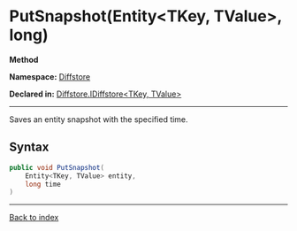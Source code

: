 # PutSnapshot(Entity<TKey, TValue>, long)

**Method**

**Namespace:** [Diffstore](Diffstore.md)

**Declared in:** [Diffstore.IDiffstore<TKey, TValue>](Diffstore.IDiffstore{TKey,TValue}.md)

------



Saves an entity snapshot with the specified time.


## Syntax

```csharp
public void PutSnapshot(
	Entity<TKey, TValue> entity,
	long time
)
```

------

[Back to index](index.md)